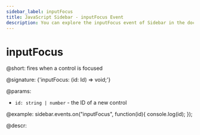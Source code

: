 ```yaml
---
sidebar_label: inputFocus
title: JavaScript Sidebar - inputFocus Event 
description: You can explore the inputFocus event of Sidebar in the documentation of the DHTMLX JavaScript UI library. Browse developer guides and API reference, try out code examples and live demos, and download a free 30-day evaluation version of DHTMLX Suite 7.
---
```


# inputFocus

@short: fires when a control is focused

@signature: {'inputFocus: (id: Id) => void;'}

@params:
- `id: string | number` - the ID of a new control

@example:
sidebar.events.on("inputFocus", function(id){
    console.log(id);
});

@descr:

[comment]: # (@related: sidebar/events.md)
